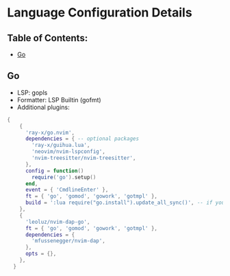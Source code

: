 # Language Configuration Details

## Table of Contents:

- [Go](#Go)

## Go

- LSP: gopls
- Formatter: LSP Builtin (gofmt)
- Additional plugins:
```lua
{
    {
      'ray-x/go.nvim',
      dependencies = { -- optional packages
        'ray-x/guihua.lua',
        'neovim/nvim-lspconfig',
        'nvim-treesitter/nvim-treesitter',
      },
      config = function()
        require('go').setup()
      end,
      event = { 'CmdlineEnter' },
      ft = { 'go', 'gomod', 'gowork', 'gotmpl' },
      build = ':lua require("go.install").update_all_sync()', -- if you need to install/update all binaries
    },
    {
      'leoluz/nvim-dap-go',
      ft = { 'go', 'gomod', 'gowork', 'gotmpl' },
      dependencies = {
        'mfussenegger/nvim-dap',
      },
      opts = {},
    },
  }
```
